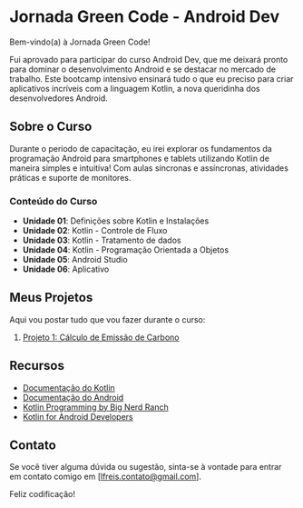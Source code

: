 # Jornada Green Code - Android Dev

Bem-vindo(a) à Jornada Green Code!

Fui aprovado para participar do curso Android Dev, que me deixará pronto para dominar o desenvolvimento Android e se destacar no mercado de trabalho. Este bootcamp intensivo ensinará tudo o que eu preciso para criar aplicativos incríveis com a linguagem Kotlin, a nova queridinha dos desenvolvedores Android.

## Sobre o Curso

Durante o período de capacitação, eu irei explorar os fundamentos da programação Android para smartphones e tablets utilizando Kotlin de maneira simples e intuitiva! Com aulas síncronas e assíncronas, atividades práticas e suporte de monitores. 

### Conteúdo do Curso

- **Unidade 01**: Definições sobre Kotlin e Instalações
- **Unidade 02**: Kotlin - Controle de Fluxo
- **Unidade 03**: Kotlin - Tratamento de dados
- **Unidade 04**: Kotlin - Programação Orientada a Objetos
- **Unidade 05**: Android Studio
- **Unidade 06**: Aplicativo

## Meus Projetos

Aqui vou postar tudo que vou fazer durante o curso:

1. [Projeto 1: Cálculo de Emissão de Carbono](https://github.com/DevFelipreis/androidDev/tree/main/projetoOne)


## Recursos

- [Documentação do Kotlin](https://kotlinlang.org/docs/home.html)
- [Documentação do Android](https://developer.android.com/docs)
- [Kotlin Programming by Big Nerd Ranch](https://www.bignerdranch.com/books/kotlin-programming/)
- [Kotlin for Android Developers](https://antonioleiva.com/kotlin-android-developers-book/)

## Contato

Se você tiver alguma dúvida ou sugestão, sinta-se à vontade para entrar em contato comigo em [lfreis.contato@gmail.com].

Feliz codificação!
